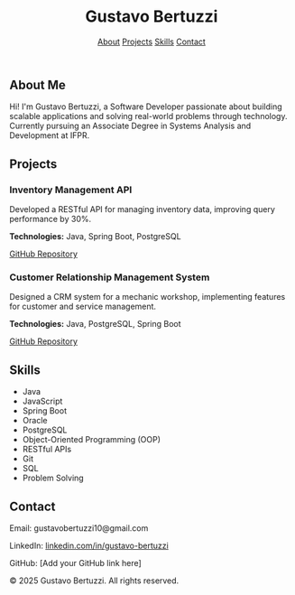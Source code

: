 <!DOCTYPE html>
<html lang="en">
  
<head>
</head>
  <meta charset="UTF-8">
  <meta name="viewport" content="width=device-width, initial-scale=1.0">
<body>

<header>
  <h1>Gustavo Bertuzzi</h1>
  <nav>
    <a href="#about">About</a>
    <a href="#projects">Projects</a>
    <a href="#skills">Skills</a>
    <a href="#contact">Contact</a>
  </nav>
</header>

<div class="container">
  <section id="about" class="section">
    <h2>About Me</h2>
    <p>Hi! I'm Gustavo Bertuzzi, a Software Developer passionate about building scalable applications and solving real-world problems through technology. Currently pursuing an Associate Degree in Systems Analysis and Development at IFPR.</p>
  </section>

  <section id="projects" class="section">
    <h2>Projects</h2>
    <div class="project">
      <h3>Inventory Management API</h3>
      <p>Developed a RESTful API for managing inventory data, improving query performance by 30%.</p>
      <p><strong>Technologies:</strong> Java, Spring Boot, PostgreSQL</p>
      <p><a href="#">GitHub Repository</a></p>
    </div>
    <div class="project">
      <h3>Customer Relationship Management System</h3>
      <p>Designed a CRM system for a mechanic workshop, implementing features for customer and service management.</p>
      <p><strong>Technologies:</strong> Java, PostgreSQL, Spring Boot</p>
      <p><a href="#">GitHub Repository</a></p>
    </div>
  </section>

  <section id="skills" class="section">
    <h2>Skills</h2>
    <ul>
      <li>Java</li>
      <li>JavaScript</li>
      <li>Spring Boot</li>
      <li>Oracle</li>
      <li>PostgreSQL</li>
      <li>Object-Oriented Programming (OOP)</li>
      <li>RESTful APIs</li>
      <li>Git</li>
      <li>SQL</li>
      <li>Problem Solving</li>
    </ul>
  </section>

  <section id="contact" class="section">
    <h2>Contact</h2>
    <p>Email: gustavobertuzzi10@gmail.com</p>
    <p>LinkedIn: <a href="https://www.linkedin.com/in/gustavo-bertuzzi" target="_blank">linkedin.com/in/gustavo-bertuzzi</a></p>
    <p>GitHub: [Add your GitHub link here]</p>
  </section>
</div>

<footer>
  <p>&copy; 2025 Gustavo Bertuzzi. All rights reserved.</p>
</footer>

</body>
</html>
